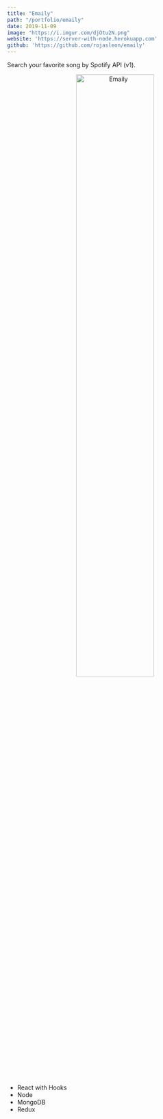 ```yaml
---
title: "Emaily"
path: "/portfolio/emaily"
date: 2019-11-09
image: "https://i.imgur.com/djOtu2N.png"
website: 'https://server-with-node.herokuapp.com'
github: 'https://github.com/rojasleon/emaily'
---
```


Search your favorite song by Spotify API (v1).

<div align="center">
  <img src="https://i.imgur.com/djOtu2N.png" width="60%" alt="Emaily" />
</div>


- React with Hooks
- Node
- MongoDB
- Redux
